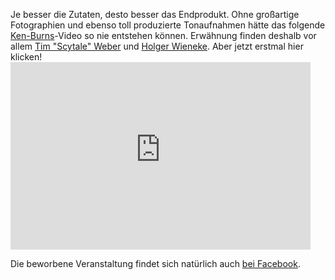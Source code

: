 <html><body><p>Je besser die Zutaten, desto besser das Endprodukt. Ohne großartige Fotographien und ebenso toll produzierte Tonaufnahmen hätte das folgende <a href="http://en.wikipedia.org/wiki/Ken_Burns_effect-Video" title="Ken-Burns-effect bei Wikipedia [EN]">Ken-Burns</a>-Video so nie entstehen können. Erwähnung finden deshalb vor allem <a href="http://www.twitter.com/scytale" title="Tim Weber bei Twitter">Tim "Scytale" Weber</a> und <a href="http://www.dashaus-lu.de/info/team.html" title="Holger Wieneke vom Kulturzentrum DasHaus in Ludwigshafen">Holger Wieneke</a>. Aber jetzt erstmal hier klicken!

<iframe title="YouTube video player" width="480" height="300" src="http://www.youtube-nocookie.com/embed/gGc7RGEOx3E?rel=0&amp;hd=1" frameborder="0" allowfullscreen></iframe>

Die beworbene Veranstaltung findet sich natürlich auch <a href="http://on.fb.me/felsen-cd" title="Facebookveranstaltung zur CD-Veröffentlichungsfeier der Felsen">bei Facebook</a>.</p></body></html>
